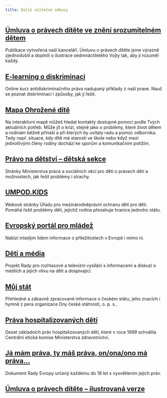 ```yaml
---
title: Další užitečné odkazy
---
```

## [Úmluva o právech dítěte ve znění srozumitelném dětem](/media/umluva_o_pravech_ditete_web_pdf.pdf)

Publikace vytvořená naší kanceláří. Úmluvu o právech dítěte jsme výrazně zjednodušili a doplnili o ilustrace sedmnáctiletého Vojty tak, aby jí rozuměl každý. 

## [E-learning o diskriminaci](diskriminace.netventic.net)

Online kurz antidiskriminačního práva nadupaný příklady z naší praxe. Nauč se poznat diskriminaci i způsoby, jak ji řešit. 

## [Mapa Ohrožené dítě](ohrozenedite.cz)

Na interaktivní mapě můžeš hledat kontakty dostupné pomoci podle Tvých aktuálních potřeb. Může jít o krizi, stejně jako o problémy, které život dětem a rodinám běžně přináší a při kterých by uvítaly radu a pomoc odborníka. Tedy např. situace, kdy dítě má starosti ve škole nebo když mezi jednotlivými členy rodiny dochází ke sporům a komunikačním potížím.

## [Právo na dětství – dětská sekce](pravonadetstvi.cz/deti/)

Stránky Ministerstva práce a sociálních věcí pro děti o právech dětí a možnostech, jak řešit problémy i strachy.

## [UMPOD.KIDS](https://kids.umpod.cz/)

Webové stránky Úřadu pro mezinárodněprávní ochranu dětí pro děti. Pomáhá řešit problémy dětí, jejichž rodina přesahuje hranice jednoho státu.

## [Evropský portál pro mládež](www.europa.eu/youth/home_cs)

Nabízí mladým lidem informace o příležitostech v Evropě i mimo ni.

## [Děti a média](www.deti-a-media.cz)

Projekt Rady pro rozhlasové a televizní vysílání s informacemi a diskuzí o médiích a jejich vlivu na děti a dospívající.

## [Můj stát](http://www.mujstat.cz/muj_stat.aspx)

Přehledné a zábavně zpracované informace o českém státu, jeho znacích i hymně z pera organizace Dny české státnosti, o. p. s..

## [Práva hospitalizovaných dětí](www.mpsv.cz/web/cz/prava-hospitalizovanych-deti)

Deset základních práv hospitalizovaných dětí, které v roce 1999 schválila Centrální etická komise Ministerstva zdravotnictví.

## [Já mám práva, ty máš práva, on/ona/ono má práva…](https://www.coe.int/t/dg3/children/News/20th%20Anniversary%20UN%20CRC_files/BrochureCR_Cz.pdf)

Dokument Rady Evropy určený každému do 18 let s vysvětlením jejich práv.

## [Úmluva o právech dítěte – ilustrovaná verze](http://www.pravonadetstvi.cz/tvoje-prava/umluva-o-pravech-ditete-1/prava-deti/ilustrovana-umluva-o-pravech-ditete/)